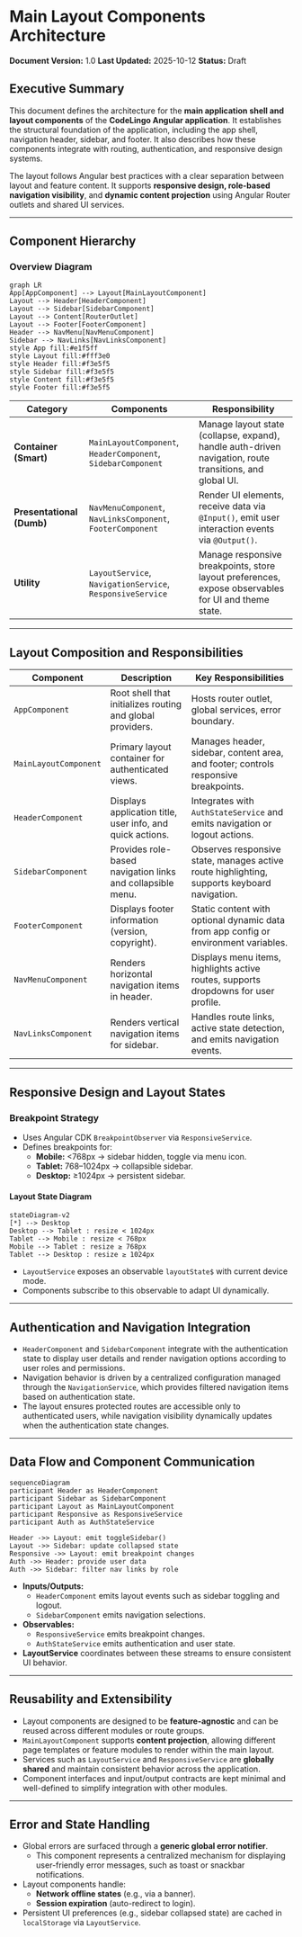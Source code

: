 # Main Layout Components Architecture

**Document Version:** 1.0
**Last Updated:** 2025-10-12
**Status:** Draft

## Executive Summary

This document defines the architecture for the **main application shell and layout components** of the **CodeLingo Angular application**.
It establishes the structural foundation of the application, including the app shell, navigation header, sidebar, and footer. It also describes how these components integrate with routing, authentication, and responsive design systems.

The layout follows Angular best practices with a clear separation between layout and feature content. It supports **responsive design, role-based navigation visibility**, and **dynamic content projection** using Angular Router outlets and shared UI services.

---

## Component Hierarchy

### Overview Diagram

```mermaid
graph LR
App[AppComponent] --> Layout[MainLayoutComponent]
Layout --> Header[HeaderComponent]
Layout --> Sidebar[SidebarComponent]
Layout --> Content[RouterOutlet]
Layout --> Footer[FooterComponent]
Header --> NavMenu[NavMenuComponent]
Sidebar --> NavLinks[NavLinksComponent]
style App fill:#e1f5ff
style Layout fill:#fff3e0
style Header fill:#f3e5f5
style Sidebar fill:#f3e5f5
style Content fill:#f3e5f5
style Footer fill:#f3e5f5
```

| Category                  | Components                                                                | Responsibility                                                                                           |
| ------------------------- | ------------------------------------------------------------------------- | -------------------------------------------------------------------------------------------------------- |
| **Container (Smart)**     | `MainLayoutComponent`, `HeaderComponent`, `SidebarComponent`              | Manage layout state (collapse, expand), handle auth-driven navigation, route transitions, and global UI. |
| **Presentational (Dumb)** | `NavMenuComponent`, `NavLinksComponent`, `FooterComponent`                | Render UI elements, receive data via `@Input()`, emit user interaction events via `@Output()`.           |
| **Utility**               | `LayoutService`, `NavigationService`, `ResponsiveService` | Manage responsive breakpoints, store layout preferences, expose observables for UI and theme state.      |

---

## Layout Composition and Responsibilities
| **Component**         | **Description**                                            | **Key Responsibilities**                                                                    |
| --------------------- | ---------------------------------------------------------- | ------------------------------------------------------------------------------------------- |
| `AppComponent`        | Root shell that initializes routing and global providers.  | Hosts router outlet, global services, error boundary.                                       |
| `MainLayoutComponent` | Primary layout container for authenticated views.          | Manages header, sidebar, content area, and footer; controls responsive breakpoints.         |
| `HeaderComponent`     | Displays application title, user info, and quick actions.  | Integrates with `AuthStateService` and emits navigation or logout actions.                  |
| `SidebarComponent`    | Provides role-based navigation links and collapsible menu. | Observes responsive state, manages active route highlighting, supports keyboard navigation. |
| `FooterComponent`     | Displays footer information (version, copyright).          | Static content with optional dynamic data from app config or environment variables.         |
| `NavMenuComponent`    | Renders horizontal navigation items in header.             | Displays menu items, highlights active routes, supports dropdowns for user profile.         |
| `NavLinksComponent`   | Renders vertical navigation items for sidebar.             | Handles route links, active state detection, and emits navigation events.                   |

---

## Responsive Design and Layout States

### Breakpoint Strategy

- Uses Angular CDK `BreakpointObserver` via `ResponsiveService`.
- Defines breakpoints for:
    - **Mobile:** <768px &rarr; sidebar hidden, toggle via menu icon.
    - **Tablet:** 768–1024px &rarr; collapsible sidebar.
    - **Desktop:** ≥1024px &rarr; persistent sidebar.

#### Layout State Diagram

```mermaid
stateDiagram-v2
[*] --> Desktop
Desktop --> Tablet : resize < 1024px
Tablet --> Mobile : resize < 768px
Mobile --> Tablet : resize ≥ 768px
Tablet --> Desktop : resize ≥ 1024px
```

- `LayoutService` exposes an observable `layoutState$` with current device mode.
- Components subscribe to this observable to adapt UI dynamically.

---

## Authentication and Navigation Integration

- `HeaderComponent` and `SidebarComponent` integrate with the authentication state to display user details and render navigation options according to user roles and permissions.
- Navigation behavior is driven by a centralized configuration managed through the `NavigationService`, which provides filtered navigation items based on authentication state.
- The layout ensures protected routes are accessible only to authenticated users, while navigation visibility dynamically updates when the authentication state changes.

---

## Data Flow and Component Communication

```mermaid
sequenceDiagram
participant Header as HeaderComponent
participant Sidebar as SidebarComponent
participant Layout as MainLayoutComponent
participant Responsive as ResponsiveService
participant Auth as AuthStateService

Header ->> Layout: emit toggleSidebar()
Layout ->> Sidebar: update collapsed state
Responsive ->> Layout: emit breakpoint changes
Auth ->> Header: provide user data
Auth ->> Sidebar: filter nav links by role
```
- **Inputs/Outputs:**
    - `HeaderComponent` emits layout events such as sidebar toggling and logout.
    - `SidebarComponent` emits navigation selections.
- **Observables:**
    - `ResponsiveService` emits breakpoint changes.
    - `AuthStateService` emits authentication and user state.
- **LayoutService** coordinates between these streams to ensure consistent UI behavior.

---

## Reusability and Extensibility

- Layout components are designed to be **feature-agnostic** and can be reused across different modules or route groups.
- `MainLayoutComponent` supports **content projection**, allowing different page templates or feature modules to render within the main layout.
- Services such as `LayoutService` and `ResponsiveService` are **globally shared** and maintain consistent behavior across the application.
- Component interfaces and input/output contracts are kept minimal and well-defined to simplify integration with other modules.

---

## Error and State Handling

- Global errors are surfaced through a **generic global error notifier**.
    - This component represents a centralized mechanism for displaying user-friendly error messages, such as toast or snackbar notifications.
- Layout components handle:
    - **Network offline states** (e.g., via a banner).
    - **Session expiration** (auto-redirect to login).
- Persistent UI preferences (e.g., sidebar collapsed state) are cached in `localStorage` via `LayoutService`.